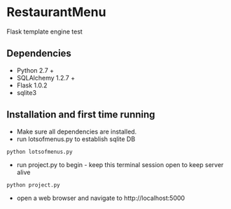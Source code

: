 # RestaurantMenu
Flask template engine test

## Dependencies
- Python 2.7 +
- SQLAlchemy 1.2.7 +
- Flask 1.0.2
- sqlite3

## Installation and first time running
- Make sure all dependencies are installed.
- run lotsofmenus.py to establish sqlite DB
```
python lotsofmenus.py
```
- run project.py to begin - keep this terminal session open to keep server alive
```
python project.py
```
- open a web browser and navigate to http://localhost:5000
